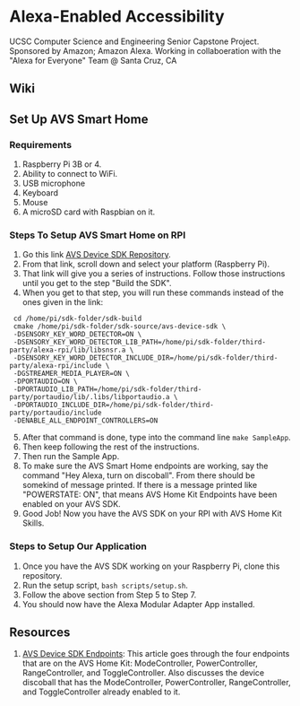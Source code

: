 # Alexa-Enabled Accessibility
UCSC Computer Science and Engineering Senior Capstone Project. Sponsored by Amazon; Amazon Alexa.
Working in collaboeration with the "Alexa for Everyone" Team @ Santa Cruz, CA


## Wiki

## Set Up AVS Smart Home
### Requirements
1. Raspberry Pi 3B or 4.
2. Ability to connect to WiFi.
3. USB microphone 
4. Keyboard
5. Mouse
6. A microSD card with Raspbian on it.

### Steps To Setup AVS Smart Home on RPI
1. Go this link [AVS Device SDK Repository](https://github.com/alexa/avs-device-sdk).
2. From that link, scroll down and select your platform (Raspberry Pi).
3. That link will give you a series of instructions. Follow those instructions until you get to the step "Build the SDK".
4. When you get to that step, you will run these commands instead of the ones given in the link:

```
 cd /home/pi/sdk-folder/sdk-build
 cmake /home/pi/sdk-folder/sdk-source/avs-device-sdk \
 -DSENSORY_KEY_WORD_DETECTOR=ON \
 -DSENSORY_KEY_WORD_DETECTOR_LIB_PATH=/home/pi/sdk-folder/third-party/alexa-rpi/lib/libsnsr.a \
 -DSENSORY_KEY_WORD_DETECTOR_INCLUDE_DIR=/home/pi/sdk-folder/third-party/alexa-rpi/include \
 -DGSTREAMER_MEDIA_PLAYER=ON \
 -DPORTAUDIO=ON \
 -DPORTAUDIO_LIB_PATH=/home/pi/sdk-folder/third-party/portaudio/lib/.libs/libportaudio.a \
 -DPORTAUDIO_INCLUDE_DIR=/home/pi/sdk-folder/third-party/portaudio/include
 -DENABLE_ALL_ENDPOINT_CONTROLLERS=ON
 ```
 
 5. After that command is done, type into the command line `make SampleApp`.
 6. Then keep following the rest of the instructions.
 7. Then run the Sample App.
 8. To make sure the AVS Smart Home endpoints are working, say the command "Hey Alexa, turn on discoball". From there should be somekind of message printed. If there is a message printed like "POWERSTATE: ON", that means AVS Home Kit Endpoints have been enabled on your AVS SDK.
9. Good Job! Now you have the AVS SDK on your RPI with AVS Home Kit Skills.


### Steps to Setup Our Application
1. Once you have the AVS SDK working on your Raspberry Pi, clone this repository.
2. Run the setup script, `bash scripts/setup.sh`.
3. Follow the above section from Step 5 to Step 7.
4. You should now have the Alexa Modular Adapter App installed.

## Resources
1. [AVS Device SDK Endpoints](https://developer.amazon.com/en-US/docs/alexa/avs-device-sdk/endpoints.html): This article goes through the four endpoints that are on the AVS Home Kit: ModeController, PowerController, RangeController, and ToggleController. Also discusses the device discoball that has the ModeController, PowerController, RangeController, and ToggleController already enabled to it.
